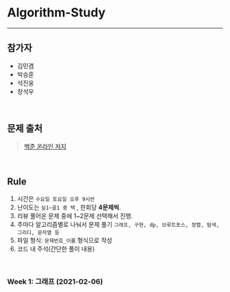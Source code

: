 # **Algorithm-Study**
---
## **참가자**
  - 김민겸
  - 박승훈
  - 석진웅
  - 장석우
  <br>
  
## **문제 출처**<br>
> [백준 온라인 저지](https://www.acmicpc.net/)
<br>

## Rule

1. 시간은 `수요일 토요일 오후 9시반`
2. 난이도는 `실1~골1 중 택` , 한회당 **4문제씩**. 
3. 리뷰 풀어온 문제 중에 1~2문제 선택해서 진행.
4. 주마다 알고리즘별로 나눠서 문제 풀기 `그래프, 구현, dp, 브루트포스, 정렬, 탐색, 그리디, 문자열 등`
5. 파일 형식: `문제번호_이름` 형식으로 작성
6. 코드 내 주석(간단한 풀이 내용)
<br>

### Week 1: 그래프 (2021-02-06)

